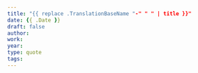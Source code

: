 ```yaml
---
title: "{{ replace .TranslationBaseName "-" " " | title }}"
date: {{ .Date }}
draft: false
author:
work:
year:
type: quote
tags:
---
```

